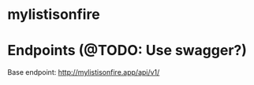 # mylistisonfire


# Endpoints (@TODO: Use swagger?)

Base endpoint: http://mylistisonfire.app/api/v1/

